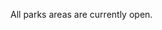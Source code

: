 
All parks areas are currently open.

<!--
## June 28, 2019

The event lawn and restrooms near Spring Street will be closing at 1 p.m. on June 29 for the [Lane 8 event](/events/2019/06/29/lane-8/). They will reopen on June 30. The dog run will remain open 🐶
-->

<!--
## June 19, 2019

Heads Up 🚧 Grand Park is prep preppin’ for summer! The <del>fountain, splash pad and</del> playground will be closed for maintenance and park improvements. Including a new shade structure to the playground! Apologies for the inconvenience. Thank you for your patience 🙏

## Closed areas

These areas of the park are currently closed or are closing soon.

[Playground](/playground/)
: June 19 – July 3

[Event Lawn & Restrooms](/areas/)
: June 29 – June 30

[Splash Pad](/splash-pad/)
: June 24 – 28
-->
